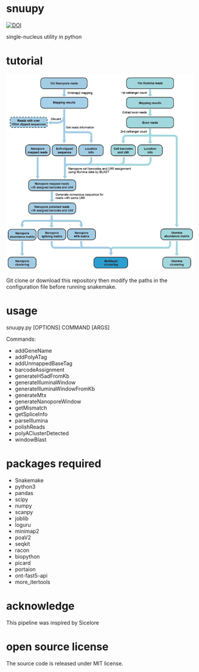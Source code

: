# snuupy
[![DOI](https://zenodo.org/badge/302899070.svg)](https://zenodo.org/badge/latestdoi/302899070)

single-nucleus utility in python

# tutorial
![Schematic_diagram](./Schematic_diagram.png)

Git clone or download this repository then modify the paths in the configuration file before running snakemake. 

# usage

snuupy.py [OPTIONS] COMMAND [ARGS]

Commands:

  - addGeneName
  - addPolyATag
  - addUnmappedBaseTag
  - barcodeAssignment
  - generateH5adFromKb
  - generateIlluminaWindow
  - generateIlluminaWindowFromKb
  - generateMtx
  - generateNanoporeWindow
  - getMismatch
  - getSpliceInfo
  - parseIllumina
  - polishReads
  - polyAClusterDetected
  - windowBlast


# packages required
- Snakemake 
- python3 
- pandas 
- scipy 
- numpy 
- scanpy 
- joblib 
- loguru 
- minimap2 
- poaV2 
- seqkit 
- racon 
- biopython 
- picard 
- portaion 
- ont-fast5-api 
- more_itertools

# acknowledge
This pipeline was inspired by Sicelore

# open source license
The source code is released under MIT license. 
